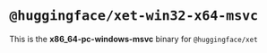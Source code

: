 # `@huggingface/xet-win32-x64-msvc`

This is the **x86_64-pc-windows-msvc** binary for `@huggingface/xet`
